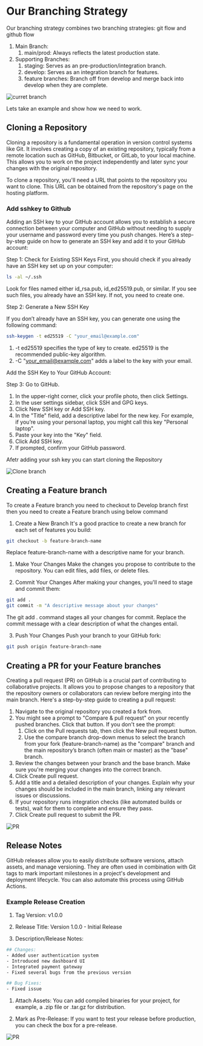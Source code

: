 # Our Branching Strategy 

Our branching strategy combines two branching strategies: git flow and github flow


1. Main Branch:
    1. main/prod: Always reflects the latest production state.
2. Supporting Branches:
    1. staging: Serves as an pre-production/integration branch.
    1. develop: Serves as an integration branch for features.
    1. feature branches: Branch off from develop and merge back into develop when they are complete.
    
![curret branch](/current-branch-2.png)


Lets take an example and show how we need to work.
## Cloning a Repository

Cloning a repository is a fundamental operation in version control systems like Git. It involves creating a copy of an existing repository, typically from a remote location such as GitHub, Bitbucket, or GitLab, to your local machine. This allows you to work on the project independently and later sync your changes with the original repository.

To clone a repository, you'll need a URL that points to the repository you want to clone. This URL can be obtained from the repository's page on the hosting platform.

### Add sshkey to Github 

Adding an SSH key to your GitHub account allows you to establish a secure connection between your computer and GitHub without needing to supply your username and password every time you push changes. Here’s a step-by-step guide on how to generate an SSH key and add it to your GitHub account:


Step 1: Check for Existing SSH Keys
First, you should check if you already have an SSH key set up on your computer:

```bash 
ls -al ~/.ssh 
```

Look for files named either id_rsa.pub, id_ed25519.pub, or similar. If you see such files, you already have an SSH key. If not, you need to create one.

Step 2: Generate a New SSH Key

If you don’t already have an SSH key, you can generate one using the following command:

```bash 
ssh-keygen -t ed25519 -C "your_email@example.com"
```
1. -t ed25519 specifies the type of key to create. ed25519 is the recommended public-key algorithm.
1. -C "your_email@example.com" adds a label to the key with your email.


Add the SSH Key to Your GitHub Account:

Step 3: Go to GitHub.
1. In the upper-right corner, click your profile photo, then click Settings.
1. In the user settings sidebar, click SSH and GPG keys.
1. Click New SSH key or Add SSH key.
1. In the "Title" field, add a descriptive label for the new key. For example, if you’re using your personal laptop, you might call this key "Personal laptop".
1. Paste your key into the "Key" field.
1. Click Add SSH key.
1. If prompted, confirm your GitHub password.

Afetr adding your ssh key you can start cloning the Repository

![Clone branch](/clone.png)


## Creating a Feature branch

To create a Feature branch you need to checkout to Develop branch first then you need to create a Feature branch using below command

1. Create a New Branch
It's a good practice to create a new branch for each set of features you build:

```bash 
git checkout -b feature-branch-name
```
Replace feature-branch-name with a descriptive name for your branch.

1. Make Your Changes
Make the changes you propose to contribute to the repository. You can edit files, add files, or delete files.

2. Commit Your Changes
After making your changes, you'll need to stage and commit them:

```bash
git add .
git commit -m "A descriptive message about your changes"
```

The git add . command stages all your changes for commit. Replace the commit message with a clear description of what the changes entail.

3. Push Your Changes
Push your branch to your GitHub fork:

```bash
git push origin feature-branch-name
```


## Creating a PR for your Feature branches

Creating a pull request (PR) on GitHub is a crucial part of contributing to collaborative projects. It allows you to propose changes to a repository that the repository owners or collaborators can review before merging into the main branch. Here's a step-by-step guide to creating a pull request:

1. Navigate to the original repository you created a fork from.
1. You might see a prompt to "Compare & pull request" on your recently pushed branches. Click that button. If you don't see the prompt:
    1. Click on the Pull requests tab, then click the New pull request button.
    1. Use the compare branch drop-down menus to select the branch from your fork (feature-branch-name) as the "compare" branch and the main repository’s branch (often main or master) as the "base" branch.
1. Review the changes between your branch and the base branch. Make sure you're merging your changes into the correct branch.
1. Click Create pull request.
1. Add a title and a detailed description of your changes. Explain why your changes should be included in the main branch, linking any relevant issues or discussions.
1. If your repository runs integration checks (like automated builds or tests), wait for them to complete and ensure they pass.
1. Click Create pull request to submit the PR.

![PR](/PR.png)

## Release Notes

GitHub releases allow you to easily distribute software versions, attach assets, and manage versioning. They are often used in combination with Git tags to mark important milestones in a project's development and deployment lifecycle. You can also automate this process using GitHub Actions.

### Example Release Creation
1. Tag Version: v1.0.0

1. Release Title: Version 1.0.0 - Initial Release

1. Description/Release Notes:

``` bash
## Changes:
- Added user authentication system
- Introduced new dashboard UI
- Integrated payment gateway
- Fixed several bugs from the previous version

## Bug Fixes:
- Fixed issue
```

1. Attach Assets: You can add compiled binaries for your project, for example, a .zip file or .tar.gz for distribution.

1. Mark as Pre-Release: If you want to test your release before production, you can check the box for a pre-release.

![PR](/relese-notes.png)
